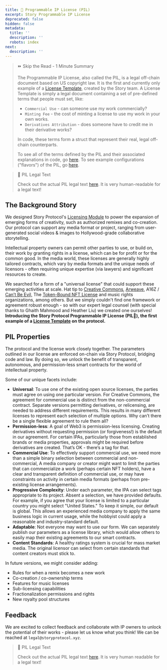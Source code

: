 ```yaml
---
title: 💊 Programmable IP License (PIL)
excerpt: Story Programmable IP License
deprecated: false
hidden: false
metadata:
  title: ''
  description: ''
  robots: index
next:
  description: ''
---
```

> ⏩ Skip the Read - 1 Minute Summary
>
> The Programmable IP License, also called the PIL, is a legal off-chain document based on US copyright law. It is the first and currently only example of a [License Template](doc:license-template), created by the Story team. A License Template is simply a legal document containing a set of pre-defined terms that people must set, like:
>
> * `Commercial Use` - can someone use my work commercially?
> * `Minting Fee`  - the cost of minting a license to use my work in your own works.
> * `Derivatives Attribution` - does someone have to credit me in their derivative works?
>
> In code, these terms form a struct that represent their real, legal off-chain counterparts. 
>
> To see all of the terms defined by the PIL and their associated explanations in code, go [here](doc:pil-terms). To see example configurations ("flavors") of the PIL, go [here](doc:pil-flavors).

> 📘 PIL Legal Text
>
> Check out the actual PIL legal text [here](https://github.com/storyprotocol/protocol-core-v1/blob/main/PIL_Testnet.pdf). It is very human-readable for a legal text!

## The Background Story

We designed Story Protocol's [Licensing Module](doc:licensing-module) to power the expansion of emerging forms of creativity, such as authorized remixes and co-creation. Our protocol can support any media format or project, ranging from user-generated social videos & images to Hollywood-grade collaborative storytelling.

Intellectual property owners can permit other parties to use, or build on, their work by granting rights in a license, which can be for profit or for the common good. In the media world, these licenses are generally highly tailored contracts, which vary by media formats and the unique needs of licensors - often requiring unique expertise (via lawyers) and significant resources to create.

We searched for a form of a "universal license" that could support these emerging activities at scale. Hat tip to [Creative Commons](https://creativecommons.org/mission/), [Arweave](https://mirror.xyz/0x64eA438bd2784F2C52a9095Ec0F6158f847182d9/AjNBmiD4A4Sw-ouV9YtCO6RCq0uXXcGwVJMB5cdfbhE), A16Z / [Can’t Be Evil,](https://a16zcrypto.com/posts/article/introducing-nft-licenses/) The [Token-Bound NFT License](https://james.grimmelmann.net/files/articles/token-bound-nft-license.pdf) and music rights organizations, among others. But we simply couldn't find one framework or agreement robust enough - so with our expert legal counsel (with special thanks to Ghaith Mahmood and Heather Liu) we created one ourselves! **Introducing the Story Protocol Programmable IP License (PIL:pill:), the first example of a [License Template](doc:license-template) on the protocol.**

## PIL Properties

The protocol and the license work closely together. The parameters outlined in our license are enforced on-chain via Story Protocol, bridging code and law. By doing so, we unlock the benefit of transparent, autonomous, and permission-less smart contracts for the world of intellectual property. 

Some of our unique facets include: 

* **Universal**: To use one of the existing open source licenses, the parties must agree on using one particular version. For Creative Commons, the agreement for commercial use is distinct from the non-commercial contract. Separate versions permitting derivatives, or relicensing, are needed to address different requirements. This results in many different licenses to represent each selection of multiple options. Why can’t there be a single flexible agreement to rule them all?
* **Permission-less**: A goal of Web3 is permission-less licensing. Creating derivatives without requesting permission (or forgiveness!) is the default in our agreement. For certain IPAs, particularly those from established brands or media properties, approvals might be required before derivatives are created. That’s OK - there’s a tag for that.
* **Commercial Use**: To effectively support commercial use, we need more than a simple binary selection between commercial and non-commercial, A media company or creator might want to limit the parties that can commercialize a work (perhaps certain NFT holders), have a clear and transparent definition of commercial use, or may have constraints on activity in certain media formats (perhaps from pre-existing license arrangements).
* **Progressive Complexity**: Under each parameter, the IPA can select tags appropriate to its project. Absent a selection, we have provided defaults. For example, if you agree that your license is limited to a particular country you might select "United States." To keep it simple, our default is global. This allows an experienced media company to apply the same business logic in current usage, while the hobbyist could apply a reasonable and industry-standard default.
* **Adaptable**: Not everyone may want to use our form. We can separately publish our parameters as a license library, which would allow others to easily map their existing agreements to our smart contracts.
* **Content Standards**: A healthy ratings system is crucial for mass market media. The original licensor can select from certain standards that content creators must stick to. 

In future versions, we might consider adding:

* Rules for when a remix becomes a new work
* Co-creation / co-ownership terms
* Features for music licenses
* Sub-licensing capabilities
* Fractionalization permissions and rights
* New royalty pool structures

## Feedback

We are excited to collect feedback and collaborate with IP owners to unlock the potential of their works - please let us know what you think! We can be reached at `legal@storyprotocol.xyz`.

> 📘 PIL Legal Text
>
> Check out the actual PIL legal text [here](https://github.com/storyprotocol/protocol-core-v1/blob/main/PIL_Testnet.pdf). It is very human readable for a legal text!
